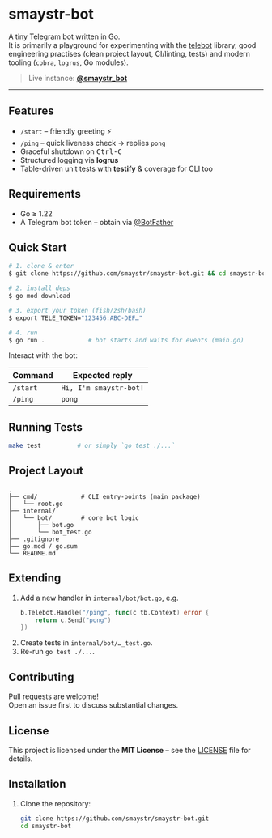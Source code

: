 # smaystr-bot

A tiny Telegram bot written in Go.  
It is primarily a playground for experimenting with the [telebot](https://github.com/tucnak/telebot) library, good engineering practises (clean project layout, CI/linting, tests) and modern tooling (`cobra`, `logrus`, Go modules).

> Live instance: **[@smaystr_bot](https://t.me/smaystr_bot)**

---

## Features

* `/start` – friendly greeting ⚡️
* `/ping`  – quick liveness check → replies `pong`
* Graceful shutdown on <kbd>Ctrl-C</kbd>
* Structured logging via **logrus**
* Table-driven unit tests with **testify** & coverage for CLI too

## Requirements

* Go ≥ 1.22
* A Telegram bot token – obtain via [@BotFather](https://t.me/BotFather)

## Quick Start

```bash
# 1. clone & enter
$ git clone https://github.com/smaystr/smaystr-bot.git && cd smaystr-bot

# 2. install deps
$ go mod download

# 3. export your token (fish/zsh/bash)
$ export TELE_TOKEN="123456:ABC-DEF…"

# 4. run
$ go run .            # bot starts and waits for events (main.go)
```

Interact with the bot:

| Command | Expected reply |
|---------|----------------|
| `/start` | `Hi, I'm smaystr-bot!` |
| `/ping`  | `pong` |

## Running Tests

```bash
make test          # or simply `go test ./...`
```

## Project Layout

```
.
├── cmd/            # CLI entry-points (main package)
│   └── root.go
├── internal/
│   └── bot/        # core bot logic   
│       ├── bot.go
│       └── bot_test.go
├── .gitignore
├── go.mod / go.sum
└── README.md
```

## Extending

1. Add a new handler in `internal/bot/bot.go`, e.g.
   ```go
   b.Telebot.Handle("/ping", func(c tb.Context) error {
       return c.Send("pong")
   })
   ```
2. Create tests in `internal/bot/…_test.go`.
3. Re-run `go test ./...`.

## Contributing

Pull requests are welcome!  
Open an issue first to discuss substantial changes.

## License

This project is licensed under the **MIT License** – see the [LICENSE](LICENSE) file for details.

## Installation

1. Clone the repository:
   ```bash
   git clone https://github.com/smaystr/smaystr-bot.git
   cd smaystr-bot